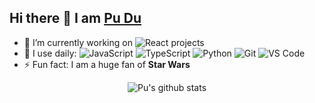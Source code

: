 ## Hi there 👋 I am [Pu Du](https://pudu.io)

- 🔭 I’m currently working on ![React](https://img.shields.io/badge/-React-3b2e5a?style=flat&logo=react) projects
- 🌱 I use daily:
  ![JavaScript](https://img.shields.io/badge/-JavaScript-black?style=flat&logo=javascript)
  ![TypeScript](https://img.shields.io/badge/-TypeScript-black?style=flat&logo=typescript)
  ![Python](https://img.shields.io/badge/-Python-8fcfd1?style=flat&logo=Python)
  ![Git](https://img.shields.io/badge/-Git-black?style=flat&logo=git)
  ![VS Code](https://img.shields.io/badge/-VS%20Code-007ACC?style=flat&logo=visual-studio-code)
- ⚡ Fun fact: I am a huge fan of **Star Wars**

<p align="center">
  <img src="https://github-readme-stats.vercel.app/api?username=ipudu&show_icons=true&count_private=true&hide=contribs" alt="Pu's github stats">
</p>
